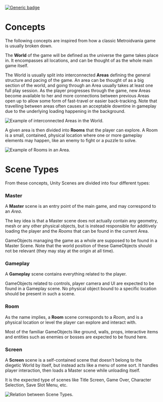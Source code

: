 [![Generic badge](https://img.shields.io/badge/Status-WIP-yellow.svg)](https://shields.io/)

# Concepts

The following concepts are inspired from how a classic Metroidvania game is usually broken down.

The **World** of the game will be defined as the universe the game takes place in. It encompasses all locations, and can be thought of as the whole main game itself.

The World is usually split into interconnected **Areas** defining the general structure and pacing of the game. An area can be thought of as a big section of the world, and going through an Area usually takes at least one full play session. As the player progresses through the game, new Areas become available to her and more connections between previous Areas open up to allow some form of fast-travel or easier back-tracking. 
Note that travelling between areas often causes an acceptable downtine in gameplay due to the underlying loading happening in the background.

![Example of interconnected Areas in the World.](/resources/areas_example.png)

A given area is then divided into **Rooms** that the player can explore. A Room is a small, contained, physical location where one or more gameplay elements may happen, like an enemy to fight or a puzzle to solve.

![Example of Rooms in an Area.](/resources/rooms_example.png)


# Scene Types

From these concepts, Unity Scenes are divided into four different types:

### Master

A **Master** scene is an entry point of the main game, and may correspond to an *Area*.

The key idea is that a Master scene does not actually contain any geometry, mesh or any other physical objects, but is instead responsible for additively loading the player and the *Rooms* that can be found in the current Area. 

GameObjects managing the game as a whole are supposed to be found in a Master Scene. Note that the world position of these GameObjects should not be relevant (they may stay at the origin at all time).

### Gameplay

A **Gameplay** scene contains everything related to the player. 

GameObjects related to controls, player camera and UI are expected to be found in a Gameplay scene. No physical object bound to a specific location should be present in such a scene.

### Room

As the name implies, a **Room** scene corresponds to a *Room*, and is a physical location or level the player can explore and interact with. 

Most of the familiar GameObjects like ground, walls, props, interactive items and entities such as enemies or bosses are expected to be found here.

### Screen

A **Screen** scene is a self-contained scene that doesn't belong to the diegetic World by itself, but instead acts like a menu of some sort. It handles player interaction, then loads a Master scene while unloading itself. 

It is the expected type of scenes like Title Screen, Game Over, Character Selection, Save Slot Menu, etc.


![Relation between Scene Types.](/resources/scene_types_example.png)


